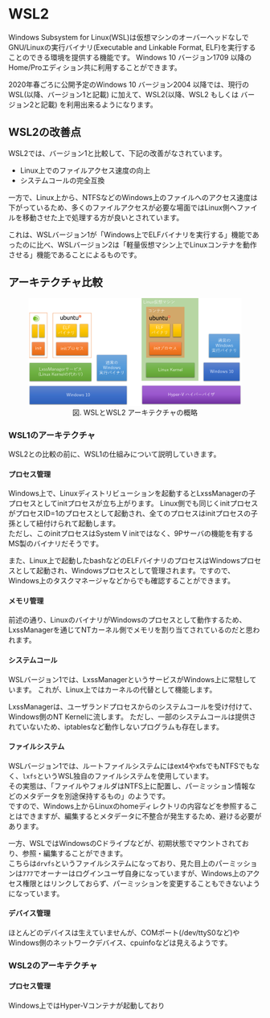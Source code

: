 # WSL2
Windows Subsystem for Linux(WSL)は仮想マシンのオーバーヘッドなしでGNU/Linuxの実行バイナリ(Executable and Linkable Format, ELF)を実行することのできる環境を提供する機能です。
Windows 10 バージョン1709 以降のHome/Proエディション共に利用することができます。  

2020年春ごろに公開予定のWindows 10 バージョン2004 以降では、現行のWSL(以降、バージョン1と記載) に加えて、WSL2(以降、WSL2 もしくは バージョン2と記載) を利用出来るようになります。

## WSL2の改善点
WSL2では、バージョン1と比較して、下記の改善がなされています。

* Linux上でのファイルアクセス速度の向上
* システムコールの完全互換

一方で、Linux上から、NTFSなどのWindows上のファイルへのアクセス速度は下がっているため、多くのファイルアクセスが必要な場面ではLinux側へファイルを移動させた上で処理する方が良いとされています。

これは、WSLバージョン1が「Windows上でELFバイナリを実行する」機能であったのに比べ、WSLバージョン2は「軽量仮想マシン上でLinuxコンテナを動作させる」機能であることによるものです。  

## アーキテクチャ比較
<figure style="text-align: center;">
<a href="/imgs/windows_wsl_wsl2.png" data-lightbox="windows_wsl_wsl2"><img src="/imgs/windows_wsl_wsl2.png" /></a>  
<figcaption>図. WSLとWSL2 アーキテクチャの概略</figcaption>
</figure>

### WSL1のアーキテクチャ
WSL2との比較の前に、WSL1の仕組みについて説明していきます。
#### プロセス管理
Windows上で、Linuxディストリビューションを起動するとLxssManagerの子プロセスとしてinitプロセスが立ち上がります。
Linux側でも同じくinitプロセスがプロセスID=1のプロセスとして起動され、全てのプロセスはinitプロセスの子孫として紐付けられて起動します。  
ただし、このinitプロセスはSystem V initではなく、9Pサーバの機能を有するMS製のバイナリだそうです。

また、Linux上で起動したbashなどのELFバイナリのプロセスはWindowsプロセスとして起動され、Windowsプロセスとして管理されます。ですので、Windows上のタスクマネージャなどからでも確認することができます。

#### メモリ管理
前述の通り、LinuxのバイナリがWindowsのプロセスとして動作するため、LxssManagerを通じてNTカーネル側でメモリを割り当てされているのだと思われます。

#### システムコール
WSLバージョン1では、LxssManagerというサービスがWindows上に常駐しています。
これが、Linux上ではカーネルの代替として機能します。  

LxssManagerは、ユーザランドプロセスからのシステムコールを受け付けて、Windows側のNT Kernelに流します。
ただし、一部のシステムコールは提供されていないため、iptablesなど動作しないプログラムも存在します。

#### ファイルシステム
WSLバージョン1では、ルートファイルシステムにはext4やxfsでもNTFSでもなく、`lxfs`というWSL独自のファイルシステムを使用しています。  
その実態は、「ファイルやフォルダはNTFS上に配置し、パーミッション情報などのメタデータを別途保持するもの」のようです。  
ですので、Windows上からLinuxのhomeディレクトリの内容などを参照することはできますが、編集するとメタデータに不整合が発生するため、避ける必要があります。  

一方、WSLではWindowsのCドライブなどが、初期状態でマウントされており、参照・編集することができます。  
こちらは`drvfs`というファイルシステムになっており、見た目上のパーミッションは`777`でオーナーはログインユーザ自身になっていますが、Windows上のアクセス権限とはリンクしておらず、パーミッションを変更することもできないようになっています。  

#### デバイス管理
ほとんどのデバイスは生えていませんが、COMポート(/dev/ttyS0など)やWindows側のネットワークデバイス、cpuinfoなどは見えるようです。

### WSL2のアーキテクチャ
#### プロセス管理
Windows上ではHyper-Vコンテナが起動しており